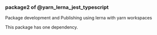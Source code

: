 ### package2 of @yarn_lerna_jest_typescript

Package development and Publishing using lerna with yarn workspaces  

This package has one dependency.
